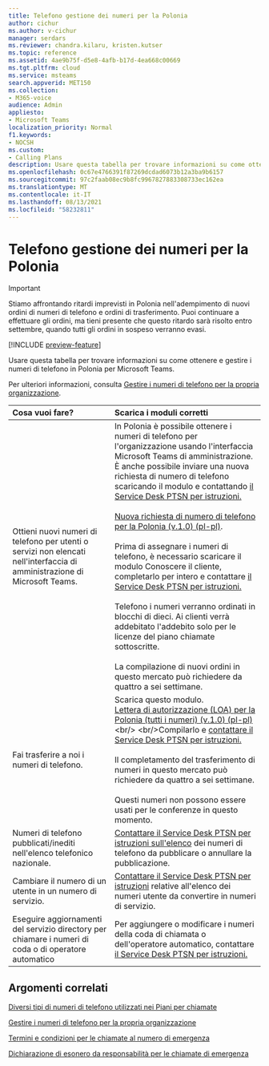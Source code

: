 ```yaml
---
title: Telefono gestione dei numeri per la Polonia
author: cichur
ms.author: v-cichur
manager: serdars
ms.reviewer: chandra.kilaru, kristen.kutser
ms.topic: reference
ms.assetid: 4ae9b75f-d5e8-4afb-b17d-4ea668c00669
ms.tgt.pltfrm: cloud
ms.service: msteams
search.appverid: MET150
ms.collection:
- M365-voice
audience: Admin
appliesto:
- Microsoft Teams
localization_priority: Normal
f1.keywords:
- NOCSH
ms.custom:
- Calling Plans
description: Usare questa tabella per trovare informazioni su come ottenere e gestire i numeri di telefono in Polonia per Microsoft Teams.
ms.openlocfilehash: 0c67e4766391f87269dcdad6073b12a3ba9b6157
ms.sourcegitcommit: 97c2faab08ec9b8fc9967827883308733ec162ea
ms.translationtype: MT
ms.contentlocale: it-IT
ms.lasthandoff: 08/13/2021
ms.locfileid: "58232811"
---
```

# <a name="phone-number-management-for-poland"></a>Telefono gestione dei numeri per la Polonia

> [!IMPORTANT]
> Stiamo affrontando ritardi imprevisti in Polonia nell'adempimento di nuovi ordini di numeri di telefono e ordini di trasferimento. Puoi continuare a effettuare gli ordini, ma tieni presente che questo ritardo sarà risolto entro settembre, quando tutti gli ordini in sospeso verranno evasi.

[!INCLUDE [preview-feature](../includes/preview-feature.md)]

Usare questa tabella per trovare informazioni su come ottenere e gestire i numeri di telefono in Polonia per Microsoft Teams.
  
Per ulteriori informazioni, consulta [Gestire i numeri di telefono per la propria organizzazione](manage-phone-numbers-for-your-organization.md).
  
|**Cosa vuoi fare?**|**Scarica i moduli corretti**|
|:-----|:-----|
|Ottieni nuovi numeri di telefono per utenti o servizi non elencati nell'interfaccia di amministrazione di Microsoft Teams.  |In Polonia è possibile ottenere i numeri di telefono per l'organizzazione usando l'interfaccia Microsoft Teams di amministrazione. È anche possibile inviare una nuova richiesta di numero di telefono scaricando il modulo e contattando [il Service Desk PTSN per istruzioni.](contact-pstn-service-desk.md)<br/><br/>[Nuova richiesta di numero di telefono per la Polonia (v.1.0) (pl-pl)](https://download.microsoft.com/download/d/f/3/df3648a4-4254-45b8-a9d7-6ba774a7caa7/know-your-customer-for-poland-(v1.0)-(pl-PL).pdf). <br/><br/> Prima di assegnare i numeri di telefono, è necessario scaricare il modulo Conoscere il cliente, completarlo per intero e contattare [il Service Desk PTSN per istruzioni.](contact-pstn-service-desk.md)<br/><br/>Telefono i numeri verranno ordinati in blocchi di dieci. Ai clienti verrà addebitato l'addebito solo per le licenze del piano chiamate sottoscritte.<br/><br/>La compilazione di nuovi ordini in questo mercato può richiedere da quattro a sei settimane. |
|Fai trasferire a noi i numeri di telefono.| Scarica questo modulo. <br/>[Lettera di autorizzazione (LOA) per la Polonia (tutti i numeri) (v.1.0) (pl-pl)](https://download.microsoft.com/download/e/3/a/e3a60111-9fb6-4df3-9fbf-68a8cb5c401e/letter-of-authorization-(loa)-for-poland-(all-numbers)-(v1.0)-(pl-pl).pdf) <br/> <br/>Compilarlo e [contattare il Service Desk PTSN per istruzioni.](contact-pstn-service-desk.md) <br/><br/>Il completamento del trasferimento di numeri in questo mercato può richiedere da quattro a sei settimane. <br/><br/> Questi numeri non possono essere usati per le conferenze in questo momento.    |
|Numeri di telefono pubblicati/inediti nell'elenco telefonico nazionale.  <br/> |[Contattare il Service Desk PTSN per istruzioni sull'elenco](contact-pstn-service-desk.md) dei numeri di telefono da pubblicare o annullare la pubblicazione. <br/> |
|Cambiare il numero di un utente in un numero di servizio.  <br/> |[Contattare il Service Desk PTSN per istruzioni](contact-pstn-service-desk.md) relative all'elenco dei numeri utente da convertire in numeri di servizio. <br/> |
|Eseguire aggiornamenti del servizio directory per chiamare i numeri di coda o di operatore automatico|Per aggiungere o modificare i numeri della coda di chiamata o dell'operatore automatico, contattare [il Service Desk PTSN per istruzioni.](contact-pstn-service-desk.md) |

   
## <a name="related-topics"></a>Argomenti correlati

[Diversi tipi di numeri di telefono utilizzati nei Piani per chiamate](../different-kinds-of-phone-numbers-used-for-calling-plans.md)

[Gestire i numeri di telefono per la propria organizzazione](manage-phone-numbers-for-your-organization.md)

[Termini e condizioni per le chiamate al numero di emergenza](../emergency-calling-terms-and-conditions.md)
  
[Dichiarazione di esonero da responsabilità per le chiamate di emergenza](https://download.microsoft.com/download/a/8/0/a807c43d-2177-4fe0-8732-86b3784ae6e5/emergency-calling-label-(en-us)-(v.1.0).zip)
